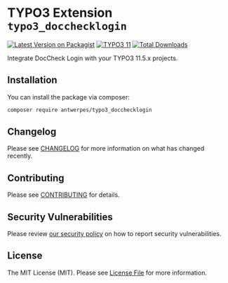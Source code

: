 # TYPO3 Extension `typo3_docchecklogin`

[![Latest Version on Packagist](https://img.shields.io/packagist/v/antwerpes/typo3_docchecklogin.svg?style=flat-square)](https://packagist.org/packages/antwerpes/typo3_docchecklogin)
[![TYPO3 11](https://img.shields.io/badge/TYPO3-11-orange.svg)](https://get.typo3.org/version/11)
[![Total Downloads](https://img.shields.io/packagist/dt/antwerpes/typo3_docchecklogin.svg?style=flat-square)](https://packagist.org/packages/antwerpes/typo3_docchecklogin)

Integrate DocCheck Login with your TYPO3 11.5.x projects.

## Installation

You can install the package via composer:

```bash
composer require antwerpes/typo3_docchecklogin
```

## Changelog

Please see [CHANGELOG](CHANGELOG.md) for more information on what has changed recently.

## Contributing

Please see [CONTRIBUTING](https://github.com/spatie/.github/blob/main/CONTRIBUTING.md) for details.

## Security Vulnerabilities

Please review [our security policy](../../security/policy) on how to report security vulnerabilities.

## License

The MIT License (MIT). Please see [License File](LICENSE.md) for more information.
